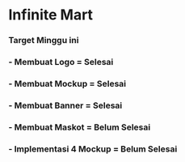 # Infinite Mart

### Target Minggu ini
### - Membuat Logo = Selesai
### - Membuat Mockup = Selesai
### - Membuat Banner = Selesai
### - Membuat Maskot = Belum Selesai
### - Implementasi 4 Mockup = Belum Selesai
